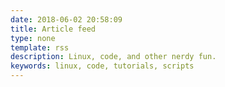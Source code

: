 ```yaml
---
date: 2018-06-02 20:58:09
title: Article feed
type: none
template: rss
description: Linux, code, and other nerdy fun.
keywords: linux, code, tutorials, scripts
---
```


<!-- This page should remain a stub. -->
